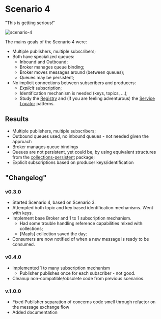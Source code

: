 # Scenario 4

"This is getting serious!"

![scenario-4](https://user-images.githubusercontent.com/4543448/59571658-ef90fd80-909e-11e9-951e-4e4ec7fcd76d.png)

The mains goals of the Scenario 4 were:

* Multiple publishers, multiple subscribers;
* Both have specialized queues:
    * Inbound and Outbound;
    * Broker manages queue binding;
    * Broker moves messages around (between queues);
    * Queues may be persistent;
* No implicit connections between subscribers and producers:
    * *Explicit* subscription;
    * Identification mechanism is needed (keys, topics, ...);
    * Study the [Registry](https://martinfowler.com/eaaCatalog/registry.html) and (if you are feeling adventurous) the [Service Locator](https://en.wikipedia.org/wiki/Service_locator_pattern) patterns.

## Results

* Multiple publishers, multiple subscribers;
* Outbound queues used, no inbound queues - not needed given the approach
* Broker manages queue bindings
* Queues are not persistent, yet could be, by using equivalent structures from the [collections-persistent](https://stdlib.ponylang.io/collections-persistent--index/) package;
* Explicit subscriptions based on producer keys/identification

## "Changelog"

### v0.3.0

 * Started Scenario 4, based on Scenario 3.
 * Attempted both topic and key based identification mechanisms. Went with keys.
 * Implement base Broker and 1 to 1 subscription mechanism. 
    * Had some trouble handling reference capabilities mixed with collections;
    * [MapIs] collection saved the day;
 * Consumers are now notified of when a new message is ready to be consumed.
 
 ### v0.4.0
 
 * Implemented 1 to many subscription mechanism
   * Publisher publishes once for each subscriber - not good.
 * Cleanup non-compatible/obsolete code from previous scenarios
 
 ### v.1.0.0
 
 * Fixed Publisher separation of concerns code smell through refactor on the message exchange flow
 * Added documentation
